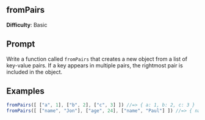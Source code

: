 ## fromPairs

**Difficulty**: Basic

## Prompt 

Write a function called `fromPairs` that creates a new object from a list of key-value pairs. If a key appears in multiple pairs, the rightmost pair is included in the object.

## Examples

```js
fromPairs([ ["a", 1], ["b", 2], ["c", 3] ]) //=> { a: 1, b: 2, c: 3 }
fromPairs([ ["name", "Jon"], ["age", 24], ["name", "Paul"] ]) //=> { name: "Paul", age: 24 }
```